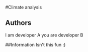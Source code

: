 #Climate analysis

## Authors
I am developer A you are developer B

##Information
Isn't this fun :)


